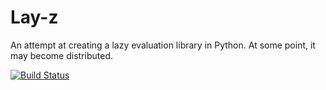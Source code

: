 # Lay-z
An attempt at creating a lazy evaluation library in Python.  At some point, it may become distributed.

[![Build Status](https://travis-ci.com/mattpaletta/Lay-z.svg?branch=master)](https://travis-ci.com/mattpaletta/Lay-z)
